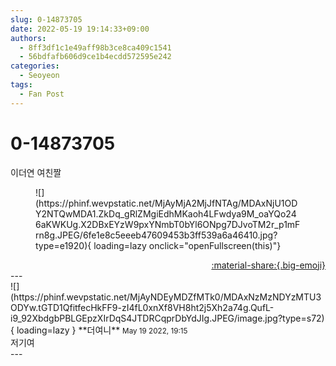 ```yaml
---
slug: 0-14873705
date: 2022-05-19 19:14:33+09:00
authors:
  - 8ff3df1c1e49aff98b3ce8ca409c1541
  - 56bdfafb606d9ce1b4ecdd572595e242
categories:
  - Seoyeon
tags:
  - Fan Post
---
```


# 0-14873705

<div class="post-container" markdown="1">
<div class="content-container md-sidebar__scrollwrap" markdown="1">

이더연 여친짤
<figure markdown="1">
![](https://phinf.wevpstatic.net/MjAyMjA2MjJfNTAg/MDAxNjU1ODY2NTQwMDA1.ZkDq_gRlZMgiEdhMKaoh4LFwdya9M_oaYQo246aKWKUg.X2DBxEYzW9pxYNmbT0bYl6ONpg7DJvoTM2r_p1mFrn8g.JPEG/6fe1e8c5eeeb47609453b3ff539a6a46410.jpg?type=e1920){ loading=lazy onclick="openFullscreen(this)"}
</figure>


</div>
</div>

<div style="text-align: right;" markdown="1">
<a href="https://weverse.io/fromis9/fanpost/0-14873705" style="text-align: right;">:material-share:{.big-emoji}</a>
</div>
---

<div class="comments-container md-sidebar__scrollwrap" markdown="1">
<div class="comment" markdown="1">
<div class='id-container' markdown="1">
![](https://phinf.wevpstatic.net/MjAyNDEyMDZfMTk0/MDAxNzMzNDYzMTU3ODYw.tGTD1QfitfecHkFF9-zI4fL0xnXf8VH8ht2j5Xh2a74g.QufL-i9_92XbdgbPBLGEpzXIrDqS4JTDRCqprDbYdJIg.JPEG/image.jpg?type=s72){ loading=lazy }
**<span class="artist">더여니</span>** <small>May 19 2022, 19:15</small><br>
</div>
<div class='comment-body' markdown="1">
저기여
</div>
</div>
</div>
---
